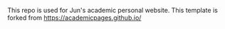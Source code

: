 This repo is used for Jun's academic personal website.
This template is forked from https://academicpages.github.io/
